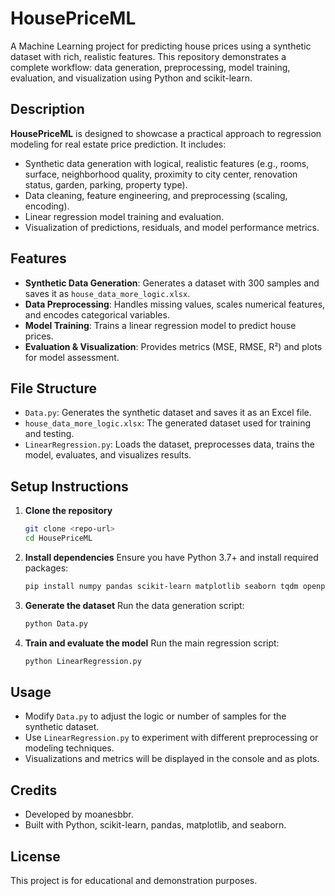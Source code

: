 # HousePriceML

A Machine Learning project for predicting house prices using a synthetic dataset with rich, realistic features. This repository demonstrates a complete workflow: data generation, preprocessing, model training, evaluation, and visualization using Python and scikit-learn.

## Description

**HousePriceML** is designed to showcase a practical approach to regression modeling for real estate price prediction. It includes:

- Synthetic data generation with logical, realistic features (e.g., rooms, surface, neighborhood quality, proximity to city center, renovation status, garden, parking, property type).
- Data cleaning, feature engineering, and preprocessing (scaling, encoding).
- Linear regression model training and evaluation.
- Visualization of predictions, residuals, and model performance metrics.

## Features

- **Synthetic Data Generation**: Generates a dataset with 300 samples and saves it as `house_data_more_logic.xlsx`.
- **Data Preprocessing**: Handles missing values, scales numerical features, and encodes categorical variables.
- **Model Training**: Trains a linear regression model to predict house prices.
- **Evaluation & Visualization**: Provides metrics (MSE, RMSE, R²) and plots for model assessment.

## File Structure

- `Data.py`: Generates the synthetic dataset and saves it as an Excel file.
- `house_data_more_logic.xlsx`: The generated dataset used for training and testing.
- `LinearRegression.py`: Loads the dataset, preprocesses data, trains the model, evaluates, and visualizes results.

## Setup Instructions

1. **Clone the repository**
   ```bash
   git clone <repo-url>
   cd HousePriceML
   ```
2. **Install dependencies**
   Ensure you have Python 3.7+ and install required packages:
   ```bash
   pip install numpy pandas scikit-learn matplotlib seaborn tqdm openpyxl
   ```
3. **Generate the dataset**
   Run the data generation script:
   ```bash
   python Data.py
   ```
4. **Train and evaluate the model**
   Run the main regression script:
   ```bash
   python LinearRegression.py
   ```

## Usage

- Modify `Data.py` to adjust the logic or number of samples for the synthetic dataset.
- Use `LinearRegression.py` to experiment with different preprocessing or modeling techniques.
- Visualizations and metrics will be displayed in the console and as plots.

## Credits

- Developed by moanesbbr.
- Built with Python, scikit-learn, pandas, matplotlib, and seaborn.

## License

This project is for educational and demonstration purposes.
